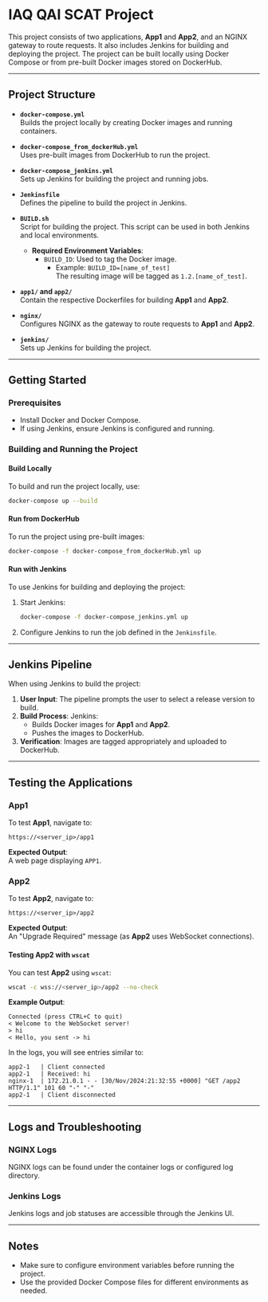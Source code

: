 
# IAQ QAI SCAT Project

This project consists of two applications, **App1** and **App2**, and an NGINX gateway to route requests. It also includes Jenkins for building and deploying the project. The project can be built locally using Docker Compose or from pre-built Docker images stored on DockerHub.

---

## Project Structure

- **`docker-compose.yml`**  
  Builds the project locally by creating Docker images and running containers.

- **`docker-compose_from_dockerHub.yml`**  
  Uses pre-built images from DockerHub to run the project.

- **`docker-compose_jenkins.yml`**  
  Sets up Jenkins for building the project and running jobs.

- **`Jenkinsfile`**  
  Defines the pipeline to build the project in Jenkins.

- **`BUILD.sh`**  
  Script for building the project. This script can be used in both Jenkins and local environments.  
  - **Required Environment Variables**:
    - `BUILD_ID`: Used to tag the Docker image.  
      - Example: `BUILD_ID=[name_of_test]`  
        The resulting image will be tagged as `1.2.[name_of_test]`.

- **`app1/` and `app2/`**  
  Contain the respective Dockerfiles for building **App1** and **App2**.

- **`nginx/`**  
  Configures NGINX as the gateway to route requests to **App1** and **App2**.

- **`jenkins/`**  
  Sets up Jenkins for building the project.

---

## Getting Started

### Prerequisites

- Install Docker and Docker Compose.
- If using Jenkins, ensure Jenkins is configured and running.

### Building and Running the Project

#### Build Locally
To build and run the project locally, use:
```bash
docker-compose up --build
```

#### Run from DockerHub
To run the project using pre-built images:
```bash
docker-compose -f docker-compose_from_dockerHub.yml up
```

#### Run with Jenkins
To use Jenkins for building and deploying the project:
1. Start Jenkins:
   ```bash
   docker-compose -f docker-compose_jenkins.yml up
   ```
2. Configure Jenkins to run the job defined in the `Jenkinsfile`.

---

## Jenkins Pipeline

When using Jenkins to build the project:

1. **User Input**: The pipeline prompts the user to select a release version to build.
2. **Build Process**: Jenkins:
   - Builds Docker images for **App1** and **App2**.
   - Pushes the images to DockerHub.
3. **Verification**: Images are tagged appropriately and uploaded to DockerHub.

---

## Testing the Applications

### App1
To test **App1**, navigate to:
```text
https://<server_ip>/app1
```
**Expected Output**:  
A web page displaying `APP1`.

### App2
To test **App2**, navigate to:
```text
https://<server_ip>/app2
```
**Expected Output**:  
An "Upgrade Required" message (as **App2** uses WebSocket connections).

#### Testing App2 with `wscat`
You can test **App2** using `wscat`:
```bash
wscat -c wss://<server_ip>/app2 --no-check
```
**Example Output**:
```text
Connected (press CTRL+C to quit)
< Welcome to the WebSocket server!
> hi
< Hello, you sent -> hi
```

In the logs, you will see entries similar to:
```text
app2-1   | Client connected
app2-1   | Received: hi
nginx-1  | 172.21.0.1 - - [30/Nov/2024:21:32:55 +0000] "GET /app2 HTTP/1.1" 101 60 "-" "-"
app2-1   | Client disconnected
```

---

## Logs and Troubleshooting

### NGINX Logs
NGINX logs can be found under the container logs or configured log directory.

### Jenkins Logs
Jenkins logs and job statuses are accessible through the Jenkins UI.

---

## Notes
- Make sure to configure environment variables before running the project.
- Use the provided Docker Compose files for different environments as needed.
